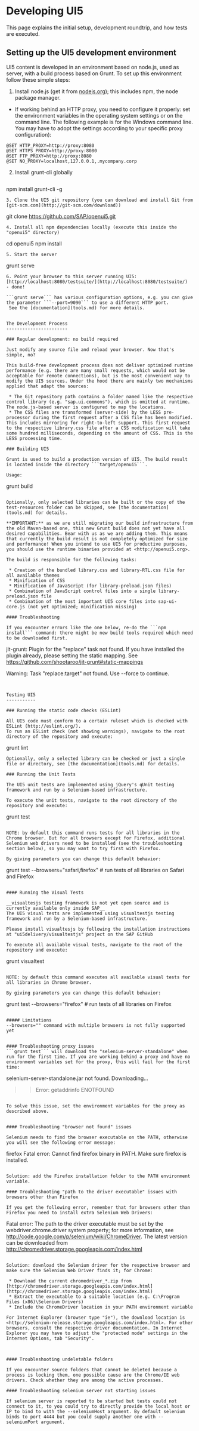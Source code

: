 
Developing UI5
==============

This page explains the initial setup, development roundtrip, and how tests are executed.

Setting up the UI5 development environment
------------------------------------------

UI5 content is developed in an environment based on node.js, used as server, with a build process based on Grunt. To set up this environment follow these simple steps:

1. Install node.js (get it from  [nodejs.org](http://nodejs.org/)); this includes npm, the node package manager.
  * If working behind an HTTP proxy, you need to configure it properly: set the environment variables in the operating system settings or on the command line. The following example is for the Windows command line. You may have to adopt the settings according to your specific proxy configuration):
  ```
@SET HTTP_PROXY=http://proxy:8080
@SET HTTPS_PROXY=http://proxy:8080
@SET FTP_PROXY=http://proxy:8080
@SET NO_PROXY=localhost,127.0.0.1,.mycompany.corp
```
2. Install grunt-cli globally

   ```
npm install grunt-cli -g
```
3. Clone the UI5 git repository (you can download and install Git from  [git-scm.com](http://git-scm.com/download))

   ```
git clone https://github.com/SAP/openui5.git
```
4. Install all npm dependencies locally (execute this inside the "openui5" directory)

   ```
cd openui5
npm install
```
5. Start the server

   ```
 grunt serve
```
6. Point your browser to this server running UI5: [http://localhost:8080/testsuite/](http://localhost:8080/testsuite/)  - done!

```grunt serve``` has various configuration options, e.g. you can give the parameter ```--port=9090``` to use a different HTTP port.
 See the [documentation](tools.md) for more details.


The Development Process
-----------------------

### Regular development: no build required

Just modify any source file and reload your browser. Now that's simple, no?

This build-free development process does not deliver optimized runtime performance (e.g. there are many small requests, which would not be acceptable for remote connections), but is the most convenient way to modify the UI5 sources. Under the hood there are mainly two mechanisms applied that adapt the sources:

 * The Git repository path contains a folder named like the respective control library (e.g. "sap.ui.commons"), which is omitted at runtime. The node.js-based server is configured to map the locations.
 * The CSS files are transformed (server-side) by the LESS pre-processor during the first request after a CSS file has been modified. This includes mirroring for right-to-left support. This first request to the respective library.css file after a CSS modification will take some hundred milliseconds, depending on the amount of CSS. This is the LESS processing time.

### Building UI5

Grunt is used to build a production version of UI5. The build result is located inside the directory ```target/openui5```.

Usage:
```
grunt build
```

Optionally, only selected libraries can be built or the copy of the test-resources folder can be skipped, see [the documentation](tools.md) for details.

**IMPORTANT:** as we are still migrating our build infrastructure from the old Maven-based one, this new Grunt build does not yet have all desired capabilities. Bear with us as we are adding them. This means that currently the build result is not completely optimized for size and performance! When you intend to use UI5 for productive purposes, you should use the runtime binaries provided at <http://openui5.org>.

The build is responsible for the following tasks:

 * Creation of the bundled library.css and library-RTL.css file for all available themes
 * Minification of CSS
 * Minification of JavaScript (for library-preload.json files)
 * Combination of JavaScript control files into a single library-preload.json file
 * Combination of the most important UI5 core files into sap-ui-core.js (not yet optimized; minification missing)

#### Troubleshooting

If you encounter errors like the one below, re-do the ```npm install``` command: there might be new build tools required which need to be downloaded first.

```
jit-grunt: Plugin for the "replace" task not found.
If you have installed the plugin already, please setting the static mapping.
See https://github.com/shootaroo/jit-grunt#static-mappings

Warning: Task "replace:target" not found. Use --force to continue.
```


Testing UI5
-----------

### Running the static code checks (ESLint)

All UI5 code must conform to a certain ruleset which is checked with ESLint (http://eslint.org/).  
To run an ESLint check (not showing warnings), navigate to the root directory of the repository and execute:
```
grunt lint
```
Optionally, only a selected library can be checked or just a single file or directory, see [the documentation](tools.md) for details.

### Running the Unit Tests

The UI5 unit tests are implemented using jQuery's qUnit testing framework and run by a Selenium-based infrastructure.

To execute the unit tests, navigate to the root directory of the repository and execute:
```
grunt test
```

NOTE: by default this command runs tests for all libraries in the Chrome browser. But for all browsers except for Firefox, additional Selenium web drivers need to be installed (see the troubleshooting section below), so you may want to try first with Firefox.

By giving parameters you can change this default behavior:

```
grunt test --browsers="safari,firefox"   # run tests of all libraries on Safari and Firefox
```

#### Running the Visual Tests

__visualtesjs testing framework is not yet open source and is currently available only inside SAP__
The UI5 visual tests are implemented using visualtestjs testing framework and run by a Selenium-based infrastructure.

Please install visualtesjs by following the installation instructions at "ui5delivery/visualtestjs" project on the SAP GitHub

To execute all available visual tests, navigate to the root of the repository and execute:

```
grunt visualtest
```

NOTE: by default this command executes all available visual tests for all libraries in Chrome browser. 

By giving parameters you can change this default behavior:

```
grunt test --browsers="firefox"   # run tests of all libraries on Firefox
```

##### Limitations
--browsers="" command with multiple browsers is not fully supported yet


#### Troubleshooting proxy issues
```grunt test``` will download the "selenium-server-standalone" when run for the first time. If you are working behind a proxy and have no environment variables set for the proxy, this will fail for the first time:

```
selenium-server-standalone.jar not found. Downloading...
>> Error: getaddrinfo ENOTFOUND
```

To solve this issue, set the environment variables for the proxy as described above.


#### Troubleshooting "browser not found" issues

Selenium needs to find the browser executable on the PATH, otherwise you will see the following error message:

```
firefox
Fatal error: Cannot find firefox binary in PATH. Make sure firefox is installed.
```

Solution: add the Firefox installation folder to the PATH environment variable.

#### Troubleshooting "path to the driver executable" issues with browsers other than Firefox

If you get the following error, remember that for browsers other than Firefox you need to install extra Selenium Web Drivers:

```
Fatal error: The path to the driver executable must be set by the webdriver.chrome.driver system property; for more information, see http://code.google.com/p/selenium/wiki/ChromeDriver. The latest version can be downloaded from http://chromedriver.storage.googleapis.com/index.html
```

Solution: download the Selenium driver for the respective browser and make sure the Selenium Web Driver finds it; for Chrome:

 * Download the current chromedriver_*.zip from  [http://chromedriver.storage.googleapis.com/index.html](http://chromedriver.storage.googleapis.com/index.html)
 * Extract the executable to a suitable location (e.g. C:\Program Files (x86)\Selenium Drivers)
 * Include the ChromeDriver location in your PATH environment variable

For Internet Explorer (browser type "ie"), the download location is <http://selenium-release.storage.googleapis.com/index.html>. For other browsers, consult the respective driver documentation. In Internet Explorer you may have to adjust the "protected mode" settings in the Internet Options, tab "Security".



#### Troubleshooting undeletable folders

If you encounter source folders that cannot be deleted because a process is locking them, one possible cause are the Chrome/IE web drivers. Check whether they are among the active processes.

#### Troubleshooting selenium server not starting issues

If selenium server is reported to be started but tests could not connect to it, to you could try to directly provide the local host or IP to bind to with the --seleniumHost argument. By default selenium binds to port 4444 but you could supply another one with --seleniumPort argument.   
